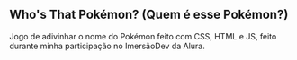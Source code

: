 ## Who's That Pokémon? (Quem é esse Pokémon?)

Jogo de adivinhar o nome do Pokémon feito com CSS, HTML e JS, feito durante minha participação no ImersãoDev da Alura.


